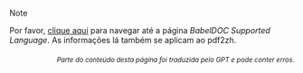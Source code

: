 > [!NOTE]
> Por favor, [clique aqui](https://funstory-ai.github.io/BabelDOC/supported_languages/) para navegar até a página *BabelDOC Supported Language*. As informações lá também se aplicam ao pdf2zh.

<div align="right"> 
<h6><small>Parte do conteúdo desta página foi traduzida pelo GPT e pode conter erros.</small></h6>